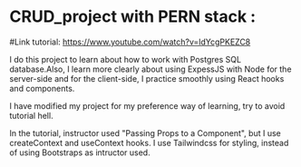 # CRUD_project with PERN stack : 

#Link tutorial: https://www.youtube.com/watch?v=ldYcgPKEZC8

I do this project to learn about how to work with Postgres SQL database.Also, I learn more clearly about using ExpessJS with Node for the server-side and for the client-side, I practice smoothly using React hooks and components. 

I have modified my project for my preference way of learning, try to avoid tutorial hell. 

In the tutorial, instructor used "Passing Props to a Component", but I use createContext and useContext hooks. I use Tailwindcss for styling, instead of using Bootstraps as intructor used. 
